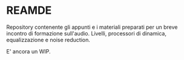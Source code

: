 # REAMDE

Repository contenente gli appunti e i materiali preparati per un breve incontro di formazione sull'audio. Livelli, processori di dinamica, equalizzazione e noise reduction.

E' ancora un WIP.
